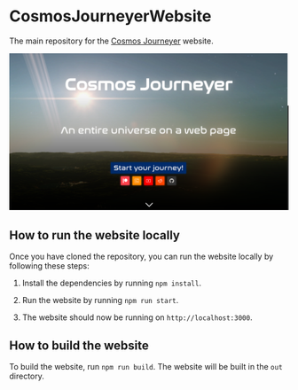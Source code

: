 # CosmosJourneyerWebsite

The main repository for the [Cosmos Journeyer](https://github.com/BarthPaleologue/CosmosJourneyer) website.

![A view of the website](cover.png)

## How to run the website locally

Once you have cloned the repository, you can run the website locally by following these steps:

1. Install the dependencies by running `npm install`.

2. Run the website by running `npm run start`.

3. The website should now be running on `http://localhost:3000`.

## How to build the website

To build the website, run `npm run build`. The website will be built in the `out` directory.